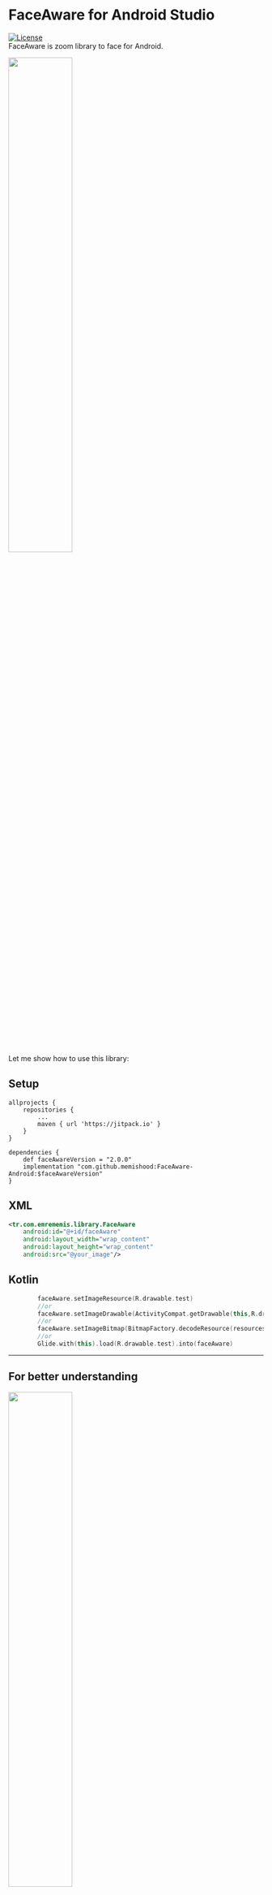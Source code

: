 FaceAware for Android Studio
========
[![License](https://img.shields.io/badge/License-Apache%202.0-blue.svg)](https://opensource.org/licenses/Apache-2.0)
<br>
FaceAware is zoom library to face for Android.<br>

<img src="https://github.com/memishood/FaceAware-Android/blob/master/avatarExample.png" width=50%>

Let me show how to use this library:

## Setup
```
allprojects {
    repositories {
        ...
        maven { url 'https://jitpack.io' }
    }
}
```
```
dependencies {
    def faceAwareVersion = "2.0.0"
    implementation "com.github.memishood:FaceAware-Android:$faceAwareVersion"
}
```

## XML

```xml
<tr.com.emrememis.library.FaceAware
    android:id="@+id/faceAware"
    android:layout_width="wrap_content"
    android:layout_height="wrap_content"
    android:src="@your_image"/>
```
## Kotlin

```kotlin  
        faceAware.setImageResource(R.drawable.test)
        //or
        faceAware.setImageDrawable(ActivityCompat.getDrawable(this,R.drawable.test))
        //or
        faceAware.setImageBitmap(BitmapFactory.decodeResource(resources,R.drawable.test))
        //or
        Glide.with(this).load(R.drawable.test).into(faceAware)
```
-------------------
## For better understanding
<img src="https://github.com/memishood/FaceAware-Android/blob/master/largeExample.jpg" width=50%>
